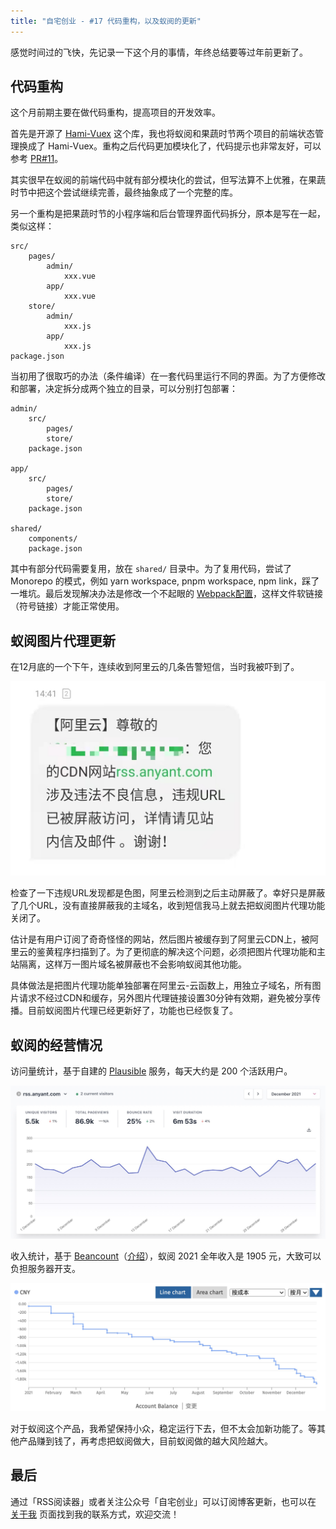 ```yaml
---
title: "自宅创业 - #17 代码重构，以及蚁阅的更新"
---
```


感觉时间过的飞快，先记录一下这个月的事情，年终总结要等过年前更新了。

## 代码重构

这个月前期主要在做代码重构，提高项目的开发效率。

首先是开源了 [Hami-Vuex](https://github.com/guyskk/hami-vuex) 这个库，我也将蚁阅和果蔬时节两个项目的前端状态管理换成了 Hami-Vuex。重构之后代码更加模块化了，代码提示也非常友好，可以参考 [PR#11](https://gitee.com/anyant/rssant-web/pulls/11/commits)。

其实很早在蚁阅的前端代码中就有部分模块化的尝试，但写法算不上优雅，在果蔬时节中把这个尝试继续完善，最终抽象成了一个完整的库。

另一个重构是把果蔬时节的小程序端和后台管理界面代码拆分，原本是写在一起，类似这样：

```
src/
    pages/
        admin/
            xxx.vue
        app/
            xxx.vue
    store/
        admin/
            xxx.js
        app/
            xxx.js
package.json
```

当初用了很取巧的办法（条件编译）在一套代码里运行不同的界面。为了方便修改和部署，决定拆分成两个独立的目录，可以分别打包部署：

```
admin/
    src/
        pages/
        store/
    package.json

app/
    src/
        pages/
        store/
    package.json

shared/
    components/
    package.json
```

其中有部分代码需要复用，放在 `shared/` 目录中。为了复用代码，尝试了 Monorepo 的模式，例如 yarn workspace, pnpm workspace, npm link，踩了一堆坑。最后发现解决办法是修改一个不起眼的 [Webpack配置](https://github.com/dcloudio/uni-app/issues/2987#issuecomment-1008034418)，这样文件软链接（符号链接）才能正常使用。

## 蚁阅图片代理更新

在12月底的一个下午，连续收到阿里云的几条告警短信，当时我被吓到了。

![CDN告警短信](/static/2022-01-13/rssant-cdn-alert.jpeg)

检查了一下违规URL发现都是色图，阿里云检测到之后主动屏蔽了。幸好只是屏蔽了几个URL，没有直接屏蔽我的主域名，收到短信我马上就去把蚁阅图片代理功能关闭了。

估计是有用户订阅了奇奇怪怪的网站，然后图片被缓存到了阿里云CDN上，被阿里云的鉴黄程序扫描到了。为了更彻底的解决这个问题，必须把图片代理功能和主站隔离，这样万一图片域名被屏蔽也不会影响蚁阅其他功能。

具体做法是把图片代理功能单独部署在阿里云-云函数上，用独立子域名，所有图片请求不经过CDN和缓存，另外图片代理链接设置30分钟有效期，避免被分享传播。目前蚁阅图片代理已经更新好了，功能也已经恢复了。

## 蚁阅的经营情况

访问量统计，基于自建的 [Plausible](https://github.com/plausible/analytics) 服务，每天大约是 200 个活跃用户。

![蚁阅2021年访问量](/static/2022-01-13/rssant-analytics.jpg)

收入统计，基于 [Beancount](https://github.com/beancount/beancount)（[介绍](https://byvoid.com/zhs/blog/beancount-bookkeeping-1/)），蚁阅 2021 全年收入是 1905 元，大致可以负担服务器开支。

![蚁阅2021年收入](/static/2022-01-13/rssant-revenue.jpg)

对于蚁阅这个产品，我希望保持小众，稳定运行下去，但不太会加新功能了。等其他产品赚到钱了，再考虑把蚁阅做大，目前蚁阅做的越大风险越大。

## 最后

通过「RSS阅读器」或者关注公众号「自宅创业」可以订阅博客更新，也可以在 [关于我](/about) 页面找到我的联系方式，欢迎交流！
